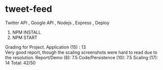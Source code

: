 # tweet-feed
Twitter API , Google API , Nodejs , Express , Deploy


1) NPM INSTALL 
2) NPM START

Grading for Project. 
Application (15) :	13	
Very good report, though the scaling screenshots were hard to read due to the resolution.
Report/Demo (8):	7.5
Code/Persistence (10):	7.5
Scaling (17):	14
Total:	42/50
